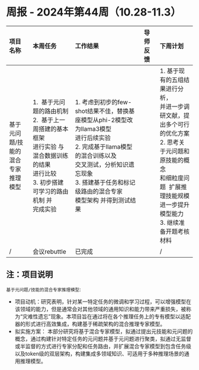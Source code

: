 # 周报 - 2024年第44周（10.28-11.3）

| 项目名称                                | 本周任务                                                                                                                                                        | 工作结果                                                                                                                                                                                                                                       | 导师反馈 | 下周计划                                                                                                                                                                                                           |
| :-------------------------------------- | :-------------------------------------------------------------------------------------------------------------------------------------------------------------- | :--------------------------------------------------------------------------------------------------------------------------------------------------------------------------------------------------------------------------------------------- | :------- | :----------------------------------------------------------------------------------------------------------------------------------------------------------------------------------------------------------------- |
| 基于元问题/技能的<br />混合专家推理模型 | 1.  基于元问题的路由机制<br />2.  基于上一周搭建的基本框架<br />进行实验 与混合数据训练的结果<br />进行比较<br />3. 初步搭建可学习的路由机制 并<br />完成实验 | 1. 考虑到初步的few-shot结果不佳，替换基座模型从phi-2模型改为llama3模型<br />进行后续实验<br />2. 完成基于llama模型的混合训练以及<br />交叉测试，分析知识遗忘现象<br />3. 搭建基于任务和标记级路由的混合专家<br />模型架构 并得到测试结果 |          | 1. 基于现有的五组结果进行分析，<br />并进一步调研文献，提出多个可行<br />的优化方案<br />2. 思考关于元问题和原技能的概念<br />和细粒度问题  扩展推理技能规模<br />进一步提升模型能力<br />3. 继续准备开题考核材料 |
| /                                       | 会议rebuttle                                                                                                                                                    | 已完成                                                                                                                                                                                                                                         |          | /                                                                                                                                                                                                                  |

## 注：项目说明

`基于元问题/技能的混合专家推理模型`:

- 项目动机：研究表明，针对某一特定任务的微调和学习过程，可以增强模型在该领域的能力，但是通常会对其他领域的通用知识和能力带来严重损失，被称为“灾难性遗忘”现象。本项目旨在通过将在各个推理任务上的专有模型以适配器的形式进行高效集成，构建基于稀疏架构的混合推理专家模型。
- 拟实施方案： 本部分研究将基于混合专家模型，拟通过提出元技能和元问题的概念，通过构建针对特定任务的元问题并基于元问题进行聚类，拟通过无监督或半监督的方式进行专家分配和任务路由，并扩展混合专家模型到包含任务级以及token级的双层架构，构建集成多领域知识、可适用于多种推理场景的通用推理模型。
